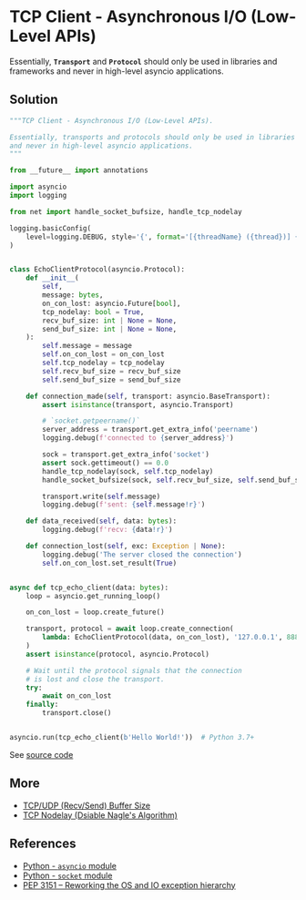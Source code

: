 # TCP Client - Asynchronous I/O (Low-Level APIs)

Essentially, **`Transport`** and **`Protocol`** should only be used in libraries and frameworks
and never in high-level asyncio applications.

## Solution

```python
"""TCP Client - Asynchronous I/O (Low-Level APIs).

Essentially, transports and protocols should only be used in libraries and frameworks
and never in high-level asyncio applications.
"""

from __future__ import annotations

import asyncio
import logging

from net import handle_socket_bufsize, handle_tcp_nodelay

logging.basicConfig(
    level=logging.DEBUG, style='{', format='[{threadName} ({thread})] {message}'
)


class EchoClientProtocol(asyncio.Protocol):
    def __init__(
        self,
        message: bytes,
        on_con_lost: asyncio.Future[bool],
        tcp_nodelay: bool = True,
        recv_buf_size: int | None = None,
        send_buf_size: int | None = None,
    ):
        self.message = message
        self.on_con_lost = on_con_lost
        self.tcp_nodelay = tcp_nodelay
        self.recv_buf_size = recv_buf_size
        self.send_buf_size = send_buf_size

    def connection_made(self, transport: asyncio.BaseTransport):
        assert isinstance(transport, asyncio.Transport)

        # `socket.getpeername()`
        server_address = transport.get_extra_info('peername')
        logging.debug(f'connected to {server_address}')

        sock = transport.get_extra_info('socket')
        assert sock.gettimeout() == 0.0
        handle_tcp_nodelay(sock, self.tcp_nodelay)
        handle_socket_bufsize(sock, self.recv_buf_size, self.send_buf_size)

        transport.write(self.message)
        logging.debug(f'sent: {self.message!r}')

    def data_received(self, data: bytes):
        logging.debug(f'recv: {data!r}')

    def connection_lost(self, exc: Exception | None):
        logging.debug('The server closed the connection')
        self.on_con_lost.set_result(True)


async def tcp_echo_client(data: bytes):
    loop = asyncio.get_running_loop()

    on_con_lost = loop.create_future()

    transport, protocol = await loop.create_connection(
        lambda: EchoClientProtocol(data, on_con_lost), '127.0.0.1', 8888
    )
    assert isinstance(protocol, asyncio.Protocol)

    # Wait until the protocol signals that the connection
    # is lost and close the transport.
    try:
        await on_con_lost
    finally:
        transport.close()


asyncio.run(tcp_echo_client(b'Hello World!'))  # Python 3.7+
```

See [source code](https://github.com/leven-cn/python-cookbook/blob/main/examples/core/tcp_client_asyncio_low_api.py)

## More

- [TCP/UDP (Recv/Send) Buffer Size](net_buffer_size)
- [TCP Nodelay (Dsiable Nagle's Algorithm)](tcp_nodelay)

## References

- [Python - `asyncio` module](https://docs.python.org/3/library/asyncio.html)
- [Python - `socket` module](https://docs.python.org/3/library/socket.html)
- [PEP 3151 – Reworking the OS and IO exception hierarchy](https://peps.python.org/pep-3151/)
